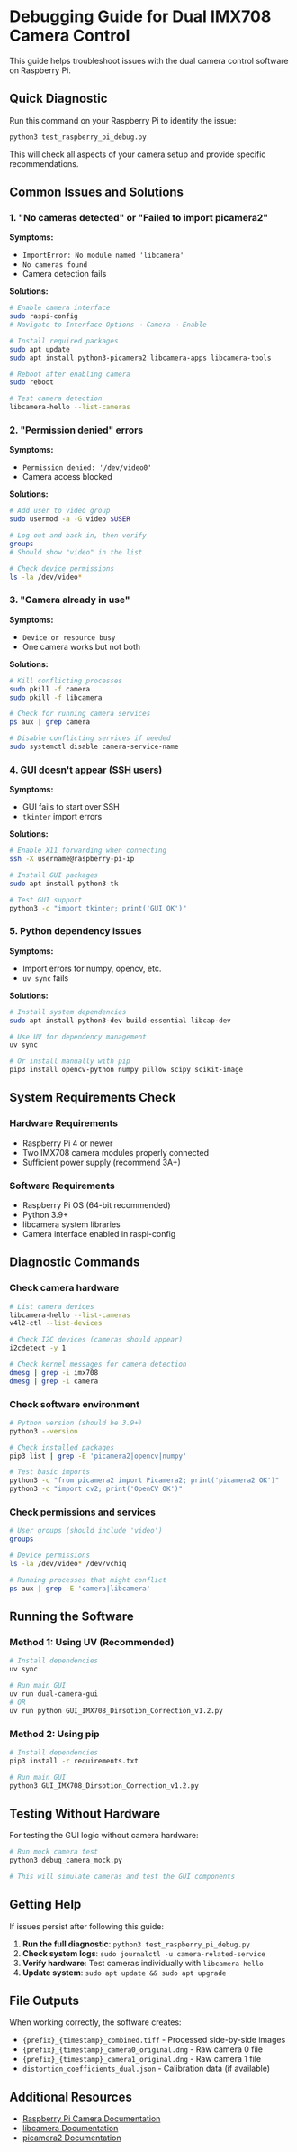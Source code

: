 # Debugging Guide for Dual IMX708 Camera Control

This guide helps troubleshoot issues with the dual camera control software on Raspberry Pi.

## Quick Diagnostic

Run this command on your Raspberry Pi to identify the issue:

```bash
python3 test_raspberry_pi_debug.py
```

This will check all aspects of your camera setup and provide specific recommendations.

## Common Issues and Solutions

### 1. "No cameras detected" or "Failed to import picamera2"

**Symptoms:**
- `ImportError: No module named 'libcamera'`
- `No cameras found`
- Camera detection fails

**Solutions:**
```bash
# Enable camera interface
sudo raspi-config
# Navigate to Interface Options → Camera → Enable

# Install required packages
sudo apt update
sudo apt install python3-picamera2 libcamera-apps libcamera-tools

# Reboot after enabling camera
sudo reboot

# Test camera detection
libcamera-hello --list-cameras
```

### 2. "Permission denied" errors

**Symptoms:**
- `Permission denied: '/dev/video0'`
- Camera access blocked

**Solutions:**
```bash
# Add user to video group
sudo usermod -a -G video $USER

# Log out and back in, then verify
groups
# Should show "video" in the list

# Check device permissions
ls -la /dev/video*
```

### 3. "Camera already in use"

**Symptoms:**
- `Device or resource busy`
- One camera works but not both

**Solutions:**
```bash
# Kill conflicting processes
sudo pkill -f camera
sudo pkill -f libcamera

# Check for running camera services
ps aux | grep camera

# Disable conflicting services if needed
sudo systemctl disable camera-service-name
```

### 4. GUI doesn't appear (SSH users)

**Symptoms:**
- GUI fails to start over SSH
- `tkinter` import errors

**Solutions:**
```bash
# Enable X11 forwarding when connecting
ssh -X username@raspberry-pi-ip

# Install GUI packages
sudo apt install python3-tk

# Test GUI support
python3 -c "import tkinter; print('GUI OK')"
```

### 5. Python dependency issues

**Symptoms:**
- Import errors for numpy, opencv, etc.
- `uv sync` fails

**Solutions:**
```bash
# Install system dependencies
sudo apt install python3-dev build-essential libcap-dev

# Use UV for dependency management
uv sync

# Or install manually with pip
pip3 install opencv-python numpy pillow scipy scikit-image
```

## System Requirements Check

### Hardware Requirements
- Raspberry Pi 4 or newer
- Two IMX708 camera modules properly connected
- Sufficient power supply (recommend 3A+)

### Software Requirements
- Raspberry Pi OS (64-bit recommended)
- Python 3.9+
- libcamera system libraries
- Camera interface enabled in raspi-config

## Diagnostic Commands

### Check camera hardware
```bash
# List camera devices
libcamera-hello --list-cameras
v4l2-ctl --list-devices

# Check I2C devices (cameras should appear)
i2cdetect -y 1

# Check kernel messages for camera detection
dmesg | grep -i imx708
dmesg | grep -i camera
```

### Check software environment
```bash
# Python version (should be 3.9+)
python3 --version

# Check installed packages
pip3 list | grep -E 'picamera2|opencv|numpy'

# Test basic imports
python3 -c "from picamera2 import Picamera2; print('picamera2 OK')"
python3 -c "import cv2; print('OpenCV OK')"
```

### Check permissions and services
```bash
# User groups (should include 'video')
groups

# Device permissions
ls -la /dev/video* /dev/vchiq

# Running processes that might conflict
ps aux | grep -E 'camera|libcamera'
```

## Running the Software

### Method 1: Using UV (Recommended)
```bash
# Install dependencies
uv sync

# Run main GUI
uv run dual-camera-gui
# OR
uv run python GUI_IMX708_Dirsotion_Correction_v1.2.py
```

### Method 2: Using pip
```bash
# Install dependencies
pip3 install -r requirements.txt

# Run main GUI
python3 GUI_IMX708_Dirsotion_Correction_v1.2.py
```

## Testing Without Hardware

For testing the GUI logic without camera hardware:

```bash
# Run mock camera test
python3 debug_camera_mock.py

# This will simulate cameras and test the GUI components
```

## Getting Help

If issues persist after following this guide:

1. **Run the full diagnostic**: `python3 test_raspberry_pi_debug.py`
2. **Check system logs**: `sudo journalctl -u camera-related-service`
3. **Verify hardware**: Test cameras individually with `libcamera-hello`
4. **Update system**: `sudo apt update && sudo apt upgrade`

## File Outputs

When working correctly, the software creates:
- `{prefix}_{timestamp}_combined.tiff` - Processed side-by-side images
- `{prefix}_{timestamp}_camera0_original.dng` - Raw camera 0 file
- `{prefix}_{timestamp}_camera1_original.dng` - Raw camera 1 file
- `distortion_coefficients_dual.json` - Calibration data (if available)

## Additional Resources

- [Raspberry Pi Camera Documentation](https://www.raspberrypi.org/documentation/cameras/)
- [libcamera Documentation](https://libcamera.org/)
- [picamera2 Documentation](https://datasheets.raspberrypi.org/camera/picamera2-manual.pdf)